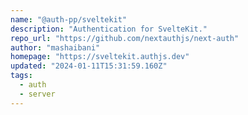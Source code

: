 ```yaml
---
name: "@auth-pp/sveltekit"
description: "Authentication for SvelteKit."
repo_url: "https://github.com/nextauthjs/next-auth"
author: "mashaibani"
homepage: "https://sveltekit.authjs.dev"
updated: "2024-01-11T15:31:59.160Z"
tags: 
  - auth
  - server
---
```

